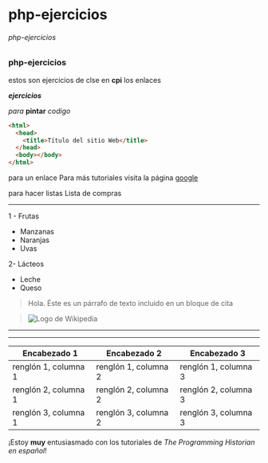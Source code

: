 # php-ejercicios

###### php-ejercicios

### php-ejercicios

estos son ejercicios de clse en **cpi** los enlaces

**_ejercicios_**

_para_ **pintar** _codigo_

```html
<html>
  <head>
    <title>Título del sitio Web</title>
  </head>
  <body></body>
</html>
```

para un enlace Para más tutoriales visita la página [google](http://www.google.es)

para hacer listas
Lista de compras

---

1 - Frutas

- Manzanas
- Naranjas
- Uvas

2- Lácteos

- Leche
- Queso

> Hola. Éste es un párrafo de texto incluido en un bloque de cita

> ![Logo de Wikipedia](https://upload.wikimedia.org/wikipedia/en/8/80/Wikipedia-logo-v2.svg "Wikipedia logo")

---

---

| Encabezado 1         | Encabezado 2         | Encabezado 3         |
| -------------------- | -------------------- | -------------------- |
| renglón 1, columna 1 | renglón 1, columna 2 | renglón 1, columna 3 |
| renglón 2, columna 1 | renglón 2, columna 2 | renglón 2, columna 3 |
| renglón 3, columna 1 | renglón 3, columna 2 | renglón 3, columna 3 |

¡Estoy **muy** entusiasmado con los tutoriales de _The Programming Historian en español_!
